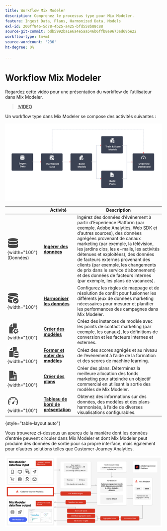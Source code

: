 ```yaml
---
title: Workflow Mix Modeler
description: Comprenez le processus type pour Mix Modeler.
feature: Ingest Data, Plans, Harmonized Data, Models
exl-id: 200ff846-5d78-4b25-a425-bfd558b88c88
source-git-commit: bdb5992ba1e6a4e5aa546b6ffb8e9673ed69be22
workflow-type: tm+mt
source-wordcount: '236'
ht-degree: 0%

---
```


# Workflow Mix Modeler

Regardez cette vidéo pour une présentation du workflow de l’utilisateur dans Mix Modeler.

>[!VIDEO](https://video.tv.adobe.com/v/3440205/?learn=on&captions=fre_fr)


Un workflow type dans Mix Modeler se compose des activités suivantes :

![Texte de remplacement](/help/assets/ApplicationWorkflow.svg)

|  | Activité | Description |
|---|---|---|
| ![Data](/help/assets/icons/Data.svg){width="100"} (Données) | [**Ingérer des données**](../ingest-data/overview.md) | Ingérez des données d’événement à partir d’Experience Platform (par exemple, Adobe Analytics, Web SDK et d’autres sources), des données agrégées provenant de canaux marketing (par exemple, la télévision, les jardins clos, les e-mails, les activités détenues et exploitées), des données de facteurs externes provenant des clients (par exemple, les changements de prix dans le service d’abonnement) et des données de facteurs internes (par exemple, les plans de vacances). |
| ![DataCheck](/help/assets/icons/DataCheck.svg){width="100"} | [**Harmoniser les données**](../harmonize-data/overview.md) | Configurez les règles de mappage et de résolution de conflit pour fusionner les différents jeux de données marketing nécessaires pour mesurer et planifier les performances des campagnes dans Mix Modeler. |
| ![FileConfig](/help/assets/icons/FileGear.svg){width="100"} | [**Créer des modèles**](../models/overview.md) | Créez des instances de modèle avec les points de contact marketing (par exemple, les canaux), les définitions de conversion et les facteurs internes et externes. |
| ![FileData](/help/assets/icons/FileData.svg){width="100"} | [**Former et noter des modèles**](../models/overview.md) | Créez des scores agrégés et au niveau de l’événement à l’aide de la formation et des scores de machine learning. |
| ![FileChart](/help/assets/icons/FileChart.svg){width="100"} | [**Créer des plans**](../plans/overview.md) | Créer des plans. Déterminez la meilleure allocation des fonds marketing pour atteindre un objectif commercial en utilisant la sortie des modèles de Mix Modeler. |
| ![Tableau de bord](/help/assets/icons/Dashboard.svg){width="100"} | [**Tableau de bord de présentation**](../dashboard/overview.md) | Obtenez des informations sur des données, des modèles et des plans harmonisés, à l’aide de diverses visualisations configurables. |

{style="table-layout:auto"}

Vous trouverez ci-dessous un aperçu de la manière dont les données d’entrée peuvent circuler dans Mix Modeler et dont Mix Modeler peut produire des données de sortie pour sa propre interface, mais également pour d’autres solutions telles que Customer Journey Analytics.

![Flux de données d’entrée/sortie Mix Modeler](../assets/mm-input-output.png)
<!---
The detailed data-oriented flowchart below illustrates how:

* harmonized data is based on:

  * experience event data (originating from Analytics source connector, collected through Experience Platform SDKs and APIs, ingested through source connectors, or using streaming ingestion),
  * aggregate or summary data from walled gardens (like Facebook, YouTube), traffic sources, or offline advertising data, and 
  * definitions of harmonized fields and dataset rules.

* a model is based on:

  * the conversion and marketing touchpoint definitions resulting from the harmonized data and 
  * non-marketing aggregate or summary data containing internal or external factors.

* mult-touch attribution event scores can potentially be fed back into Experience Platform data lake for use in subsequent model configuration, training and scoring.

![Comprehensive workflow](/help/assets/comprehensive-workflow.svg)

-->
